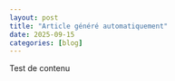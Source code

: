 ```yaml
---
layout: post
title: "Article généré automatiquement"
date: 2025-09-15
categories: [blog]
---
```


Test de contenu
